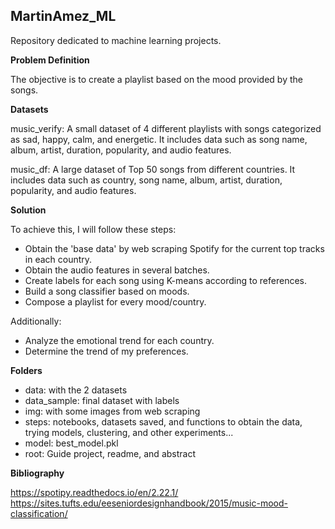 ## MartinAmez_ML
Repository dedicated to machine learning projects.

**Problem Definition**

The objective is to create a playlist based on the mood provided by the songs.

**Datasets**

music_verify: A small dataset of 4 different playlists with songs categorized as sad, happy, calm, and energetic. It includes data such as song name, album, artist, duration, popularity, and audio features.

music_df: A large dataset of Top 50 songs from different countries. It includes data such as country, song name, album, artist, duration, popularity, and audio features.

**Solution**

To achieve this, I will follow these steps:

- Obtain the 'base data' by web scraping Spotify for the current top tracks in each country.
- Obtain the audio features in several batches.
- Create labels for each song using K-means according to references.
- Build a song classifier based on moods.
- Compose a playlist for every mood/country.

Additionally:

- Analyze the emotional trend for each country.
- Determine the trend of my preferences.

**Folders**
- data: with the 2 datasets
- data_sample: final dataset with labels
- img: with some images from web scraping
- steps: notebooks, datasets saved, and functions to obtain the data, trying models, clustering, and other experiments...
- model: best_model.pkl
- root: Guide project, readme, and abstract

**Bibliography**

https://spotipy.readthedocs.io/en/2.22.1/
https://sites.tufts.edu/eeseniordesignhandbook/2015/music-mood-classification/

